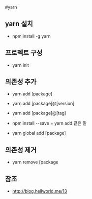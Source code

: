 #yarn

## yarn 설치
- npm install -g yarn
## 프로젝트 구성
- yarn init
## 의존성 추가
- yarn add [package]
- yarn add [package]@[version]
- yarn add [package]@[tag]
- npm install --save = yarn add 같은 말

- yarn global add [package]

## 의존성 제거
- yarn remove [package

## 참조
- http://blog.hellworld.me/13
